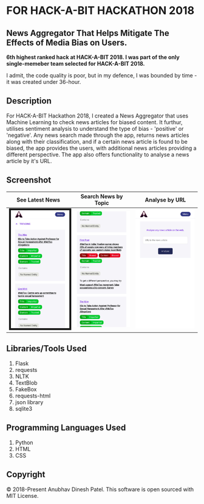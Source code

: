 # FOR HACK-A-BIT HACKATHON 2018 

## News Aggregator That Helps Mitigate The Effects of Media Bias on Users.

<b>6th highest ranked hack at HACK-A-BIT 2018. I was part of the only single-memeber team selected for HACK-A-BIT 2018. </b> 

I admit, the code quality is poor, but in my defence, I was bounded by time - it was created under 36-hour. 

## Description
For HACK-A-BIT Hackathon 2018, I created a News Aggregator that uses Machine Learning to check news articles for biased content. It furthur, utilises sentiment analysis to understand the type of bias - 'positive' or 'negative'. Any news search made through the app, returns news articles along with their classification, and if a certain news article is found to be biased, the app provides the users, with additional news articles providing a different perspective. The app also offers functionality to analyse a news article by it's URL. 

## Screenshot
See Latest News | Search News by Topic | Analyse by URL
--- | --- | ---
<img src="static/img/WhatsApp%20Image%202018-10-29%20at%202.18.15%20PM%20(1).jpeg" width="250" border="5"> | <img src="static/img/WhatsApp%20Image%202018-10-29%20at%202.18.30%20PM%20(2).jpeg" width="250"> | <img src="static/img/WhatsApp%20Image%202018-10-29%20at%202.18.30%20PM%20(3).jpeg" width="250">

## Libraries/Tools Used
1. Flask
1. requests
1. NLTK
1. TextBlob
1. FakeBox
1. requests-html
1. json library
1. sqlite3

## Programming Languages Used
1. Python
1. HTML
1. CSS

## Copyright
&copy; 2018-Present Anubhav Dinesh Patel. This software is open sourced with MIT License.

